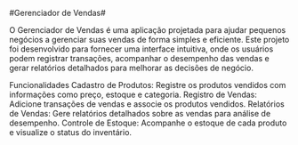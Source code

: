 #Gerenciador de Vendas#

O Gerenciador de Vendas é uma aplicação projetada para ajudar pequenos negócios a gerenciar suas vendas de forma simples e eficiente. Este projeto foi desenvolvido para fornecer uma interface intuitiva, onde os usuários podem registrar transações, acompanhar o desempenho das vendas e gerar relatórios detalhados para melhorar as decisões de negócio.

Funcionalidades
Cadastro de Produtos: Registre os produtos vendidos com informações como preço, estoque e categoria.
Registro de Vendas: Adicione transações de vendas e associe os produtos vendidos.
Relatórios de Vendas: Gere relatórios detalhados sobre as vendas para análise de desempenho.
Controle de Estoque: Acompanhe o estoque de cada produto e visualize o status do inventário.
